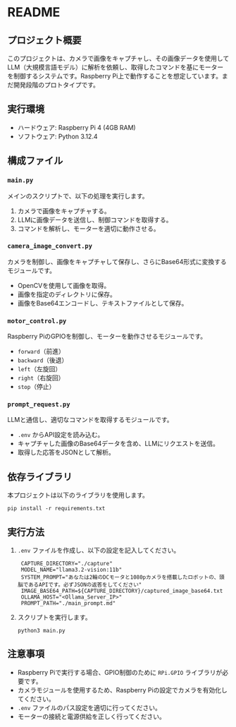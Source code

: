 # README

## プロジェクト概要
このプロジェクトは、カメラで画像をキャプチャし、その画像データを使用してLLM（大規模言語モデル）に解析を依頼し、取得したコマンドを基にモーターを制御するシステムです。Raspberry Pi上で動作することを想定しています。まだ開発段階のプロトタイプです。

## 実行環境
- ハードウェア: Raspberry Pi 4 (4GB RAM)
- ソフトウェア: Python 3.12.4

## 構成ファイル

### `main.py`
メインのスクリプトで、以下の処理を実行します。
1. カメラで画像をキャプチャする。
2. LLMに画像データを送信し、制御コマンドを取得する。
3. コマンドを解析し、モーターを適切に動作させる。

### `camera_image_convert.py`
カメラを制御し、画像をキャプチャして保存し、さらにBase64形式に変換するモジュールです。
- OpenCVを使用して画像を取得。
- 画像を指定のディレクトリに保存。
- 画像をBase64エンコードし、テキストファイルとして保存。

### `motor_control.py`
Raspberry PiのGPIOを制御し、モーターを動作させるモジュールです。
- `forward`（前進）
- `backward`（後退）
- `left`（左旋回）
- `right`（右旋回）
- `stop`（停止）

### `prompt_request.py`
LLMと通信し、適切なコマンドを取得するモジュールです。
- `.env` からAPI設定を読み込む。
- キャプチャした画像のBase64データを含め、LLMにリクエストを送信。
- 取得した応答をJSONとして解析。

## 依存ライブラリ
本プロジェクトは以下のライブラリを使用します。

```
pip install -r requirements.txt
```

## 実行方法
1. `.env` ファイルを作成し、以下の設定を記入してください。
   ```
    CAPTURE_DIRECTORY="./capture"
    MODEL_NAME="llama3.2-vision:11b"
    SYSTEM_PROMPT="あなたは2輪のDCモータと1080pカメラを搭載したロボットの、頭脳であるAPIです。必ずJSONの返答をしてください"
    IMAGE_BASE64_PATH=${CAPTURE_DIRECTORY}/captured_image_base64.txt
    OLLAMA_HOST="<Ollama_Server_IP>"
    PROMPT_PATH="./main_prompt.md"
   ```
2. スクリプトを実行します。
   ```
   python3 main.py
   ```

## 注意事項
- Raspberry Piで実行する場合、GPIO制御のために `RPi.GPIO` ライブラリが必要です。
- カメラモジュールを使用するため、Raspberry Piの設定でカメラを有効化してください。
- `.env` ファイルのパス設定を適切に行ってください。
- モーターの接続と電源供給を正しく行ってください。

